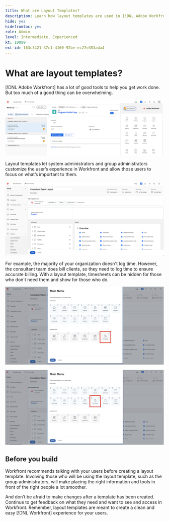```yaml
---
title: What are Layout Templates?
description: Learn how layout templates are used in [!DNL Adobe Workfront] to customize what users see in the interface.
hide: yes
hidefromtoc: yes
role: Admin
level: Intermediate, Experienced
kt: 10099
exl-id: 163c3421-37c1-4160-92be-ec27e353ada4
---
```

# What are layout templates?

[!DNL Adobe Workfront] has a lot of good tools to help you get work done. But too much of a good thing can be overwhelming. 

![Workfront Home and Main Menu](assets/what-are-layout-templates-01.png)

Layout templates let system administrators and group administrators customize the user’s experience in Workfront and allow those users to focus on what’s important to them.

![Workfront Home and Main Menu](assets/what-are-layout-templates-02.png)

For example, the majority of your organization doesn't log time. However, the consultant team does bill clients, so they need to log time to ensure accurate billing. With a layout template, timesheets can be hidden for those who don't need them and show for those who do.

![Workfront Home and Main Menu](assets/what-are-layout-templates-03.png)

![Workfront Home and Main Menu](assets/what-are-layout-templates-04.png)


## Before you build

Workfront recommends talking with your users before creating a layout template. Involving those who will be using the layout template, such as the group administrators, will make placing the right information and tools in front of the right people a lot smoother.

And don’t be afraid to make changes after a template has been created. Continue to get feedback on what they need and want to see and access in Workfront. Remember, layout templates are meant to create a clean and easy [!DNL Workfront] experience for your users.
